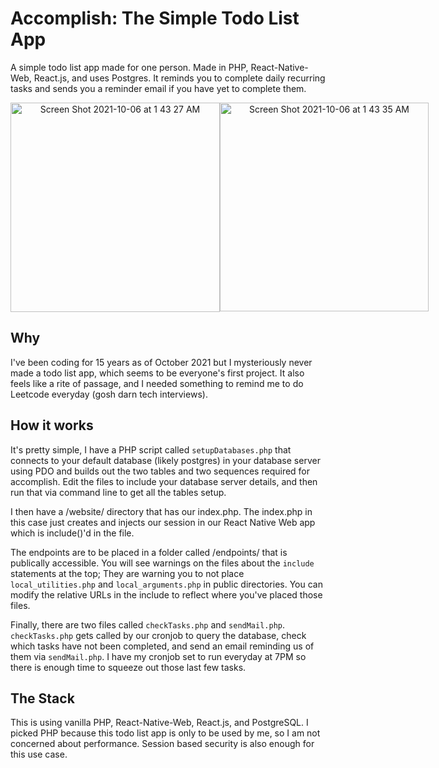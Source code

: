 # Accomplish: The Simple Todo List App
A simple todo list app made for one person. Made in PHP, React-Native-Web, React.js, and uses Postgres. It reminds you to complete daily recurring tasks and sends you a reminder email if you have yet to complete them.

<div align="center" style="display: flex; flex-direction: row; width: 100%;">
  <img width="335" alt="Screen Shot 2021-10-06 at 1 43 27 AM" src="https://user-images.githubusercontent.com/40678238/136148078-f9ba63b8-37c3-42de-8fd6-f84d33517429.png">

  <img width="334" alt="Screen Shot 2021-10-06 at 1 43 35 AM" src="https://user-images.githubusercontent.com/40678238/136148107-7144fea1-b940-40eb-ad50-5e685edae690.png">
</div>


## Why
I've been coding for 15 years as of October 2021 but I mysteriously never made a todo list app, which seems to be everyone's first project. It also feels like a rite of passage, and I needed something to remind me to do Leetcode everyday (gosh darn tech interviews).

## How it works
It's pretty simple, I have a PHP script called `setupDatabases.php` that connects to your default database (likely postgres) in your database server using PDO and builds out the two tables and two sequences required for accomplish. Edit the files to include your database server details, and then run that via command line to get all the tables setup.


I then have a /website/ directory that has our index.php. The index.php in this case just creates and injects our session in our React Native Web app which is include()'d in the file.


The endpoints are to be placed in a folder called /endpoints/ that is publically accessible. You will see warnings on the files about the `include` statements at the top; They are warning you to not place `local_utilities.php` and `local_arguments.php` in public directories. You can modify the relative URLs in the include to reflect where you've placed those files.


Finally, there are two files called `checkTasks.php` and `sendMail.php`. `checkTasks.php` gets called by our cronjob to query the database, check which tasks have not been completed, and send an email reminding us of them via `sendMail.php`. I have my cronjob set to run everyday at 7PM so there is enough time to squeeze out those last few tasks.

## The Stack
This is using vanilla PHP, React-Native-Web, React.js, and PostgreSQL. I picked PHP because this todo list app is only to be used by me, so I am not concerned about performance. Session based security is also enough for this use case.
